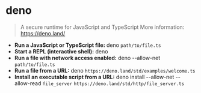 # deno
> A secure runtime for JavaScript and TypeScript
> More information: <https://deno.land/>
- **Run a JavaScript or TypeScript file:**
deno `path/to/file.ts`
- **Start a REPL (interactive shell):**
deno
- **Run a file with network access enabled:**
deno --allow-net `path/to/file.ts`
- **Run a file from a URL:**
deno `https://deno.land/std/examples/welcome.ts`
- **Install an executable script from a URL:**
deno install --allow-net --allow-read `file_server` `https://deno.land/std/http/file_server.ts`
